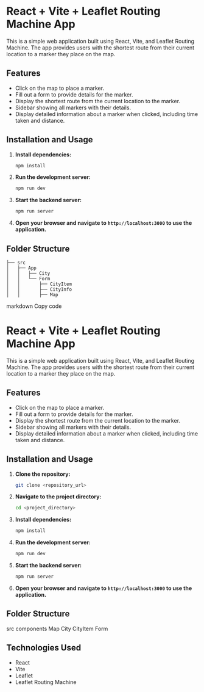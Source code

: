 # React + Vite + Leaflet Routing Machine App

This is a simple web application built using React, Vite, and Leaflet Routing Machine. The app provides users with the shortest route from their current location to a marker they place on the map.

## Features

- Click on the map to place a marker.
- Fill out a form to provide details for the marker.
- Display the shortest route from the current location to the marker.
- Sidebar showing all markers with their details.
- Display detailed information about a marker when clicked, including time taken and distance.

## Installation and Usage



1. **Install dependencies:**

    ```bash
    npm install
    ```

2. **Run the development server:**

    ```bash
    npm run dev
    ```

3. **Start the backend server:**

    ```bash
    npm run server
    ```

4. **Open your browser and navigate to `http://localhost:3000` to use the application.**

## Folder Structure


    ├── src
    │   ├── App
    │   │   ├── City
    │   │   └── Form
    │   │       ├── CityItem
    │   │       ├── CityInfo
    │   │       ├── Map
  


markdown
Copy code
# React + Vite + Leaflet Routing Machine App

This is a simple web application built using React, Vite, and Leaflet Routing Machine. The app provides users with the shortest route from their current location to a marker they place on the map.

## Features

- Click on the map to place a marker.
- Fill out a form to provide details for the marker.
- Display the shortest route from the current location to the marker.
- Sidebar showing all markers with their details.
- Display detailed information about a marker when clicked, including time taken and distance.

## Installation and Usage

1. **Clone the repository:**

    ```bash
    git clone <repository_url>
    ```

2. **Navigate to the project directory:**

    ```bash
    cd <project_directory>
    ```

3. **Install dependencies:**

    ```bash
    npm install
    ```

4. **Run the development server:**

    ```bash
    npm run dev
    ```

5. **Start the backend server:**

    ```bash
    npm run server
    ```

6. **Open your browser and navigate to `http://localhost:3000` to use the application.**

## Folder Structure

src
   components
      Map
      City
        CityItem
        Form

## Technologies Used

- React
- Vite
- Leaflet
- Leaflet Routing Machine

